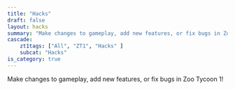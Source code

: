 ```yaml
---
title: "Hacks"
draft: false
layout: hacks
summary: "Make changes to gameplay, add new features, or fix bugs in Zoo Tycoon 1!"
cascade:
    zt1tags: ["All", "ZT1", "Hacks" ]
    subcat: "Hacks"
is_category: true
---
```


Make changes to gameplay, add new features, or fix bugs in Zoo Tycoon 1!